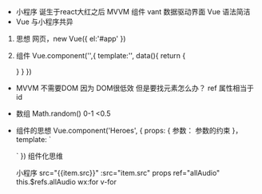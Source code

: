 - 小程序 诞生于react大红之后
  MVVM 组件 vant
  数据驱动界面
  Vue 语法简洁
- Vue 与小程序共异
1. 思想
  网页，new Vue({
    el:'#app'
  })
2. 组件
  Vue.component('',{
    template:'',
    data(){
      return {

      }
    }
  })

- MVVM 不需要DOM 因为 DOM很低效
但是要找元素怎么办？ ref 属性相当于id 
- 数组
  Math.random() 0-1  <0.5

- 组件的思想
  Vue.component('Heroes', {
    props: {
      参数： 参数的约束
    }，
    template: `
    
    `
  })
  组件化思维
  <Heroes :heros="heroes"/>

  小程序 src="{{item.src}}"
  :src="item.src"
  props
  ref="allAudio" this.$refs.allAudio
  wx:for v-for